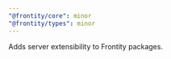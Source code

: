 ```yaml
---
"@frontity/core": minor
"@frontity/types": minor
---
```


Adds server extensibility to Frontity packages.
